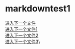 
# markdowntest1
[进入下一个文件](https://github.com/zpw-123/markdowntest/blob/main/file2.md)\
[进入下一个文件1](./file2.md)\
[进入下一个文件2](../file2.md)\
[进入下一个文件3](markdown/file2.md)\
